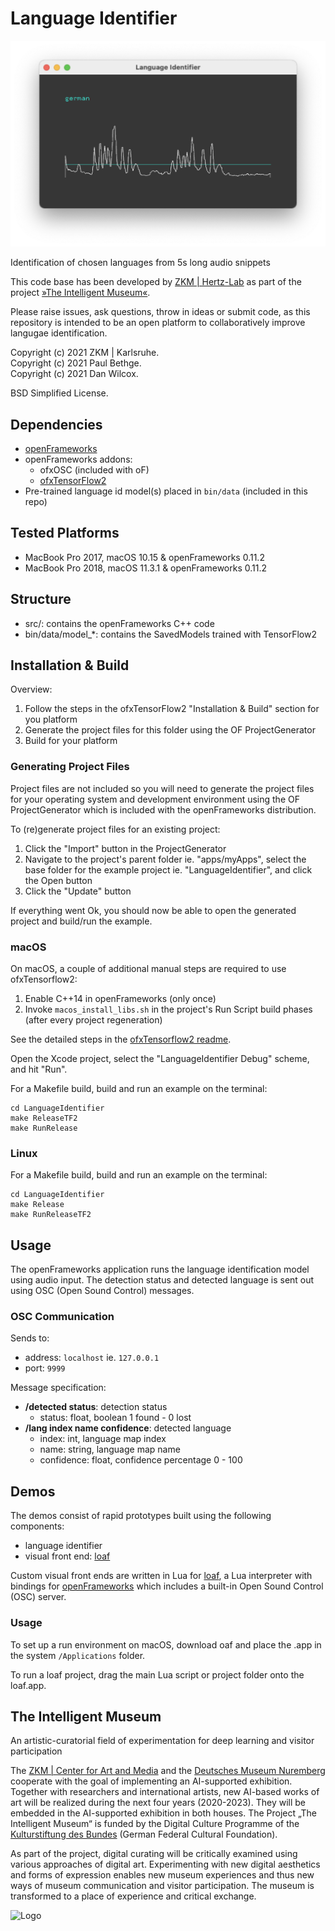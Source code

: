 Language Identifier
===================

![screenshot](media/screenshot.png)

Identification of chosen languages from 5s long audio snippets
 
This code base has been developed by [ZKM | Hertz-Lab](https://zkm.de/en/about-the-zkm/organization/hertz-lab) as part of the project [»The Intelligent Museum«](#the-intelligent-museum). 

Please raise issues, ask questions, throw in ideas or submit code, as this repository is intended to be an open platform to collaboratively improve langugae identification.

Copyright (c) 2021 ZKM | Karlsruhe.  
Copyright (c) 2021 Paul Bethge.  
Copyright (c) 2021 Dan Wilcox.  

BSD Simplified License.

Dependencies
------------

* [openFrameworks](https://openframeworks.cc/download/)
* openFrameworks addons:
  - ofxOSC (included with oF)
  - [ofxTensorFlow2](https://github.com/zkmkarlsruhe/ofxTensorFlow2)
* Pre-trained language id model(s) placed in `bin/data` (included in this repo)

Tested Platforms
----------------

* MacBook Pro 2017, macOS 10.15 & openFrameworks 0.11.2
* MacBook Pro 2018, macOS 11.3.1 & openFrameworks 0.11.2

Structure
---------

* src/: contains the openFrameworks C++ code
* bin/data/model_*: contains the SavedModels trained with TensorFlow2

Installation & Build
--------------------

Overview:

1. Follow the steps in the ofxTensorFlow2 "Installation & Build" section for you platform
2. Generate the project files for this folder using the OF ProjectGenerator
3. Build for your platform

### Generating Project Files

Project files are not included so you will need to generate the project files for your operating system and development environment using the OF ProjectGenerator which is included with the openFrameworks distribution.

To (re)generate project files for an existing project:

1. Click the "Import" button in the ProjectGenerator
2. Navigate to the project's parent folder ie. "apps/myApps", select the base folder for the example project ie. "LanguageIdentifier", and click the Open button
3. Click the "Update" button

If everything went Ok, you should now be able to open the generated project and build/run the example.

### macOS

On macOS, a couple of additional manual steps are required to use ofxTensorflow2:

1. Enable C++14 in openFrameworks (only once)
2. Invoke `macos_install_libs.sh` in the project's Run Script build phases (after every project regeneration)

See the detailed steps in the [ofxTensorflow2 readme](https://github.com/zkmkarlsruhe/ofxTensorFlow2#macos).

Open the Xcode project, select the "LanguageIdentifier Debug" scheme, and hit "Run".

For a Makefile build, build and run an example on the terminal:

```shell
cd LanguageIdentifier
make ReleaseTF2
make RunRelease
```
### Linux

For a Makefile build, build and run an example on the terminal:

```shell
cd LanguageIdentifier
make Release
make RunReleaseTF2
```

Usage
-----

The openFrameworks application runs the language identification model using audio input. The detection status and detected language is sent out using OSC (Open Sound Control) messages.

### OSC Communication

Sends to:
* address: `localhost` ie. `127.0.0.1`
* port: `9999`

Message specification:

* **/detected status**: detection status
  - status: float, boolean 1 found - 0 lost
* **/lang index name confidence**: detected language
  - index: int, language map index
  - name: string, language map name
  - confidence: float, confidence percentage 0 - 100

Demos
-----

The demos consist of rapid prototypes built using the following components:

* language identifier
* visual front end: [loaf](http://danomatika.com/code/loaf)

Custom visual front ends are written in Lua for [loaf](http://danomatika.com/code/loaf), a Lua interpreter with bindings for [openFrameworks](http://openframeworks.cc/) which includes a built-in Open Sound Control (OSC) server.

### Usage

To set up a run environment on macOS, download oaf and place the .app in the system `/Applications` folder.

To run a loaf project, drag the main Lua script or project folder onto the loaf.app.

The Intelligent Museum
----------------------

An artistic-curatorial field of experimentation for deep learning and visitor participation

The [ZKM | Center for Art and Media](https://zkm.de/en) and the [Deutsches Museum Nuremberg](https://www.deutsches-museum.de/en/nuernberg/information/) cooperate with the goal of implementing an AI-supported exhibition. Together with researchers and international artists, new AI-based works of art will be realized during the next four years (2020-2023).  They will be embedded in the AI-supported exhibition in both houses. The Project „The Intelligent Museum“ is funded by the Digital Culture Programme of the [Kulturstiftung des Bundes](https://www.kulturstiftung-des-bundes.de/en) (German Federal Cultural Foundation).

As part of the project, digital curating will be critically examined using various approaches of digital art. Experimenting with new digital aesthetics and forms of expression enables new museum experiences and thus new ways of museum communication and visitor participation. The museum is transformed to a place of experience and critical exchange.

![Logo](media/Logo_ZKM_DMN_KSB.png)
